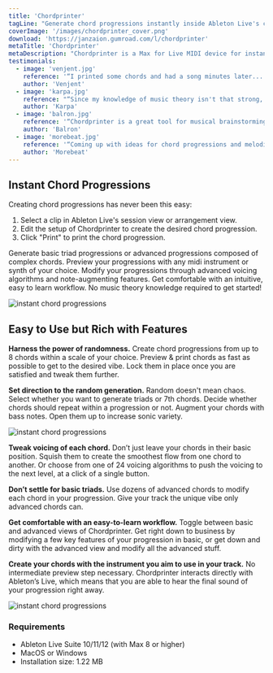 ```yaml
---
title: 'Chordprinter'
tagLine: "Generate chord progressions instantly inside Ableton Live's clips. Create loops that vibe with this Max for Live device!"
coverImage: '/images/chordprinter_cover.png'
download: 'https://janzaion.gumroad.com/l/chordprinter'
metaTitle: 'Chordprinter'
metaDescription: "Chordprinter is a Max for Live MIDI device for instant generation of chord progressions. Get inspired or create a chord progression outright directly inside Ableton Live's clips."
testimonials:
  - image: 'venjent.jpg'
    reference: '“I printed some chords and had a song minutes later... This thing is magical! Chordprinter is a simple yet hugely inspiring tool for songwriters of all styles. Thank you for the Printer Jams!”'
    author: 'Venjent'
  - image: 'karpa.jpg'
    reference: "“Since my knowledge of music theory isn't that strong, the Chordprinter plugin was a game-changer for me. It simplifies chord creation, making music production much more accessible and enjoyable.”"
    author: 'Karpa'
  - image: 'balron.jpg'
    reference: '“Chordprinter is a great tool for musical brainstorming in Ableton Live. I especially enjoy its rapid workflow and educational value. It could be the second best thing after actually learning the music theory.”'
    author: 'Balron'
  - image: 'morebeat.jpg'
    reference: '“Coming up with ideas for chord progressions and melodies always felt like a chore. Chordprinter sped up the whole process substantialy and even made it fun.”'
    author: 'Morebeat'
---
```


## Instant Chord Progressions

Creating chord progressions has never been this easy:

1. Select a clip in Ableton Live's session view or arrangement view.
2. Edit the setup of Chordprinter to create the desired chord progression.
3. Click "Print" to print the chord progression.

Generate basic triad progressions or advanced progressions composed of complex chords. Preview your progressions with any midi instrument or synth of your choice. Modify your progressions through advanced voicing algorithms and note-augmenting features. Get comfortable with an intuitive, easy to learn workflow. No music theory knowledge required to get started!

![instant chord progressions](/images/chordprinter_1.gif 'one click chord progressions')

<!-- short video demonstrating -->

<!-- [Introvid](https://www.youtube.com/watch?v=MvqlpIFCzqE) -->

## Easy to Use but Rich with Features

**Harness the power of randomness.** Create chord progressions from up to 8 chords within a scale of your choice. Preview & print chords as fast as possible to get to the desired vibe. Lock them in place once you are satisfied and tweak them further.

**Set direction to the random generation.** Random doesn't mean chaos. Select whether you want to generate triads or 7th chords. Decide whether chords should repeat within a progression or not. Augment your chords with bass notes. Open them up to increase sonic variety.

![instant chord progressions](/images/chordprinter_2.gif 'one click chord progressions')

**Tweak voicing of each chord.** Don’t just leave your chords in their basic position. Squish them to create the smoothest flow from one chord to another. Or choose from one of 24 voicing algorithms to push the voicing to the next level, at a click of a single button.

**Don’t settle for basic triads.** Use dozens of advanced chords to modify each chord in your progression. Give your track the unique vibe only advanced chords can.

**Get comfortable with an easy-to-learn workflow.** Toggle between basic and advanced views of Chordprinter. Get right down to business by modifying a few key features of your progression in basic, or get down and dirty with the advanced view and modify all the advanced stuff.

**Create your chords with the instrument you aim to use in your track.** No intermediate preview step necessary. Chordprinter interacts directly with Ableton’s Live, which means that you are able to hear the final sound of your progression right away.

![instant chord progressions](/images/chordprinter_3.gif 'one click chord progressions')

<!-- [FeatureOverview](https://www.youtube.com/watch?v=rIrNIzy6U_g) -->

### Requirements

- Ableton Live Suite 10/11/12 (with Max 8 or higher)
- MacOS or Windows
- Installation size: 1.22 MB
